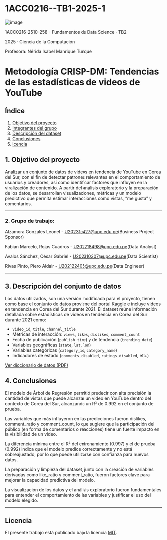 # 1ACC0216--TB1-2025-1

![image](https://github.com/user-attachments/assets/61a731be-baf1-42a2-87e1-b8e63343da40)


1ACC0216-2510-258 - Fundamentos de Data Science · TB2

2025 · Ciencia de la Computación

Profesora: Nérida Isabel Manrique Tunque


# Metodología CRISP-DM: Tendencias de las estadísticas de videos de YouTube
## Índice
1. [Objetivo del proyecto](#objetivo-del-proyecto)
2. [Integrantes del grupo](#grupo-de-trabajo)
3. [Descripción del dataset](#3-descripción-del-conjunto-de-datos)
4. [Conclusiones](#4-conclusiones-clave)  
5. [icencia](#licencia)

## 1. Objetivo del proyecto

Analizar un conjunto de datos de videos en tendencia de YouTube en Corea del Sur, con el fin de detectar patrones relevantes en el comportamiento de usuarios y creadores, así como identificar factores que influyen en la viralización de contenido. A partir del análisis exploratorio y la preparación de los datos, se desarrollan visualizaciones, métricas y un modelo predictivo que permita estimar interacciones como vistas, “me gusta” y comentarios.


---
### 2. Grupo de trabajo:

Alzamora Gonzales Leonel         -     U20231c427@upc.edu.pe(Business Project Sponsor)

Fabian Marcelo, Rojas Cuadros    -     U202218498@upc.edu.pe(Data Analyst)

Avalos Sánchez, César Gabriel    -     U202310307@upc.edu.pe(Data Scientist)

Rivas Pinto, Piero Aldair        -     U202122405@upc.edu.pe(Data Engineer)

---
## 3. Descripción del conjunto de datos



Los datos utilizados, son una versión modificada para el proyecto, tienen como base el conjunto de datos proviene del portal Kaggle e incluye videos en tendencia en Corea del Sur durante 2021. El dataset reúne información detallada sobre estadísticas de videos en tendencia en Corea del Sur durante 2021 como:

- `video_id`, `title`, `channel_title`
- Métricas de interacción: `views`, `likes`, `dislikes`, `comment_count`
- Fecha de publicación (`publish_time`) y de tendencia (`trending_date`)
- Variables geográficas (`state`, `lat`, `lon`)
- Variables categóricas (`category_id`, `category_name`)
- Indicadores de estado (`comments_disabled`, `ratings_disabled`, etc.)

[Ver diccionario de datos (PDF)]([./data/Diccionario%20de%20Datos.pdf](https://drive.google.com/file/d/17IOv-ro_FJoIT1z-Hwr4jr3Wll7xI3XH/view?usp=sharing))

## 4. Conclusiones

El modelo de Árbol de Regresión permitió predecir con alta precisión la cantidad de vistas que puede alcanzar un video en YouTube dentro del contexto de Corea del Sur, alcanzando un R² de 0.992 en el conjunto de prueba.

Las variables que más influyeron en las predicciones fueron dislikes, comment_ratio y comment_count, lo que sugiere que la participación del público (en forma de comentarios o reacciones) tiene un fuerte impacto en la visibilidad de un video.

La diferencia mínima entre el R² del entrenamiento (0.997) y el de prueba (0.992) indica que el modelo predice correctamente y no está sobreajustado, por lo que puede utilizarse con confianza para nuevos datos.

La preparación y limpieza del dataset, junto con la creación de variables derivadas como like_ratio y comment_ratio, fueron factores clave para mejorar la capacidad predictiva del modelo.

La visualización de los datos y el análisis exploratorio fueron fundamentales para entender el comportamiento de las variables y justificar el uso del modelo elegido.


---

## Licencia

El presente trabajo está publicado bajo la licencia [MIT](LICENSE).
